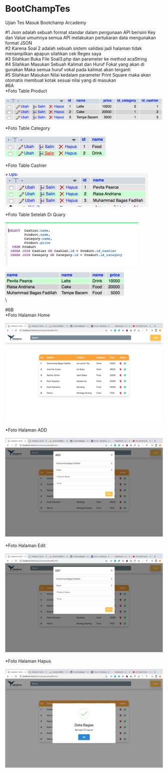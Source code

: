 # BootChampTes

Ujian Tes Masuk Bootchamp Arcademy

#1 Json adalah sebuah format standar dalam pengunaan API berisini Key dan Value umumnya semua API melakukan pertukaran data mengunakan format JSON
\
#2 Karena Soal 2 adalah sebuah sistem validasi jadi halaman tidak menampilkan apapun silahkan cek Regex saya
\
#3 Silahkan Buka File Soal3.php dan parameter ke method acaString
\
#4 Silahkan Masukan Sebuah Kalimat dan Huruf Fokal yang akan di gunakan Maka semua huruf vokal pada kalimat akan terganti
\
#5 Silahkan Masukan Nilai kedalam parameter Print Square maka akan otomatis membuat kotak sesuai nilai yang di masukan
\
#6A\
\*Foto Table Product
\
\
![Image Table Product](images/productTable.png)

\*Foto Table Category
\
\
![Image Table Category](images/categoryTable.png)

\*Foto Table Cashier
\
\
![Image Table Cashier](images/cashierTable.png)

\*Foto Table Setelah Di Quary
\
\
![Image Table Cashier](images/quary.png)
\
\
![Image Table Cashier](images/quaryTable.png)
\
\

#6B\
\*Foto Halaman Home
\
\
![Image Table Product](images/halamanHome.png)
\
\
\*Foto Halaman ADD
\
\
![Image Table Product](images/halamanADD.png)
\
\
\*Foto Halaman Edit
\
\
![Image Table Product](images/halamanEdit.png)
\
\
\*Foto Halaman Hapus
\
\
![Image Table Product](images/halamanHapus.png)
